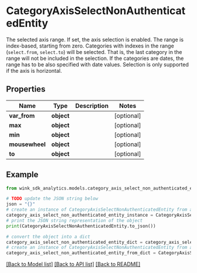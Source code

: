 # CategoryAxisSelectNonAuthenticatedEntity

The selected axis range. If set, the axis selection is enabled. The range is index-based, starting from zero. Categories with indexes in the range (`select.from`, `select.to`) will be selected. That is, the last category in the range will not be included in the selection. If the categories are dates, the range has to be also specified with date values. Selection is only supported if the axis is horizontal.

## Properties

Name | Type | Description | Notes
------------ | ------------- | ------------- | -------------
**var_from** | **object** |  | [optional] 
**max** | **object** |  | [optional] 
**min** | **object** |  | [optional] 
**mousewheel** | **object** |  | [optional] 
**to** | **object** |  | [optional] 

## Example

```python
from wink_sdk_analytics.models.category_axis_select_non_authenticated_entity import CategoryAxisSelectNonAuthenticatedEntity

# TODO update the JSON string below
json = "{}"
# create an instance of CategoryAxisSelectNonAuthenticatedEntity from a JSON string
category_axis_select_non_authenticated_entity_instance = CategoryAxisSelectNonAuthenticatedEntity.from_json(json)
# print the JSON string representation of the object
print(CategoryAxisSelectNonAuthenticatedEntity.to_json())

# convert the object into a dict
category_axis_select_non_authenticated_entity_dict = category_axis_select_non_authenticated_entity_instance.to_dict()
# create an instance of CategoryAxisSelectNonAuthenticatedEntity from a dict
category_axis_select_non_authenticated_entity_from_dict = CategoryAxisSelectNonAuthenticatedEntity.from_dict(category_axis_select_non_authenticated_entity_dict)
```
[[Back to Model list]](../README.md#documentation-for-models) [[Back to API list]](../README.md#documentation-for-api-endpoints) [[Back to README]](../README.md)



